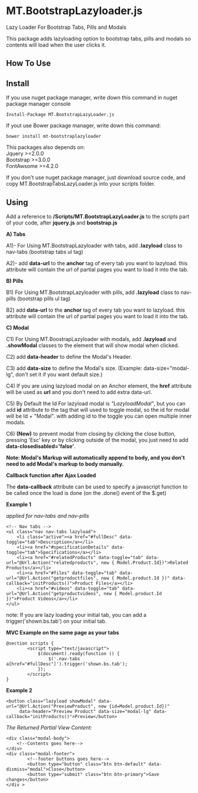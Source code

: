 # MT.BootstrapLazyloader.js
Lazy Loader For Bootstrap Tabs, Pills and Modals

This package adds lazyloading option to bootstrap tabs, pills and modals so contents will load when the user clicks it.

## How To Use

## Install

If you use nuget package manager, write down this command in nuget package manager console

<code>Install-Package MT.BootstrapLazyLoader.js</code>

If yout use Bower package manager, write down this command:

<code>bower install mt-bootstraplazyloader</code>

This packages also depends on: <br />
Jquery >=2.0.0<br />
Bootstrap >=3.0.0<br />
FontAwsome >=4.2.0<br />

If you don't use nuget package manager, just download source code, and copy MT.BootstrapTabsLazyLoader.js into your scripts folder.


## Using

Add a reference to **/Scripts/MT.BootstrapLazyLoader.js** to the scripts part of your code, after **jquery.js** and **bootstrap.js**

**A) Tabs**

A1)- For Using MT.BootstrapLazyloader with tabs, add **.lazyload** class to nav-tabs (bootstrap tabs ul tag)

A2)- add **data-url** to the **anchor** tag of every tab you want to lazyload. this attribute will contain the url of partial pages you want to load it into the tab.  

**B) Pills**

B1) For Using MT.BootstrapLazyloader with pills, add **.lazyload** class to nav-pills (bootstrap pills ul tag)

B2) add **data-url** to the **anchor** tag of every tab you want to lazyload. this attribute will contain the url of partial pages you want to load it into the tab.  

**C) Modal**

C1) For Using MT.BoostrapLazyloader with modals, add **.lazyload** and **.showModal** classes to the element that will show modal when clicked.

C2) add **data-header** to define the Modal's Header.

C3) add **data-size** to define the Modal's size. (Example: data-size="modal-lg", don't set it if you want default size.)

C4) If you are using lazyload modal on an Anchor element, the **href** attribute will be used as **url** and you don't need to add extra data-url.

C5) By Default the Id For lazyload modal is *"LazyloadModal"*, but you can add **id** attribute to the tag that will used to toggle modal, so the id for modal will be
Id + "Modal". with adding id to the toggle you can open multiple inner modals.

C6) **(New)** to prevent modal from closing by clicking the close button, pressing 'Esc' key or by clicking outside of the modal, you just need to add **data-closedisabled='false'**.

**Note: Modal's Markup will automatically append to body, and you don't need to add Modal's markup to body manually.**

**Callback function after Ajax Loaded**

The **data-callback** attribute can be used to specify a javascript function to be called once the load is done (on the .done() event of the $.get)


**Example 1**

*applied for nav-tabs and nav-pills*

    
    <!-- Nav tabs -->
    <ul class="nav nav-tabs lazyload">
        <li class="active"><a href="#fullDesc" data-toggle="tab">Description</a></li>
        <li><a href="#specificationDetails" data-toggle="tab">Specifications</a></li>
        <li><a href="#relatedProducts" data-toggle="tab" data-url="@Url.Action("relatedproducts", new { Model.Product.Id})">Related Products</a></li>
        <li><a href="#files" data-toggle="tab" data-url="@Url.Action("getproductfiles", new { Model.product.Id })" data-callback="initProducts()">Product Files</a></li>
        <li><a href="#videos" data-toggle="tab" data-url="@Url.Action("getproductvideos", new { Model.product.Id })">Product Videos</a></li>
    </ul>
    

note: If you are lazy loading your initial tab, you can add a trigger('shown.bs.tab') on your initial tab.

**MVC Example on the same page as your tabs**
```
@section scripts {
        <script type="text/javascript">
            $(document).ready(function () {                
                $('.nav-tabs a[href="#fullDesc"]').trigger('shown.bs.tab');
            });
        </script>
}
```


**Example 2**

```
<button class="lazyload showModal" data-url="@Url.Action("PreviewProduct", new {id=Model.product.Id})"
     data-header="Preview Product" data-size="modal-lg" data-callback="initProducts()">Preview</button>
```



*The Returned Partial View Content:*

```
<div class="modal-body">
    <!--Contents goes here-->    
</div>
<div class="modal-footer">
        <!--footer buttons goes here-->
        <button type="button" class="btn btn-default" data-dismiss="modal">Close</button>
        <button type="submit" class="btn btn-primary">Save changes</button>
</div >

```

